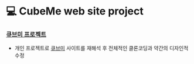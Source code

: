 # :computer: CubeMe web site project

### [큐브미 프로젝트](https://cubeme.vercel.app/)

- 개인 프로젝트로 [큐브미](https://www.cubeme.co.kr/main.do) 사이트를 재해석 후 전체적인 클론코딩과 약간의 디자인적 수정

